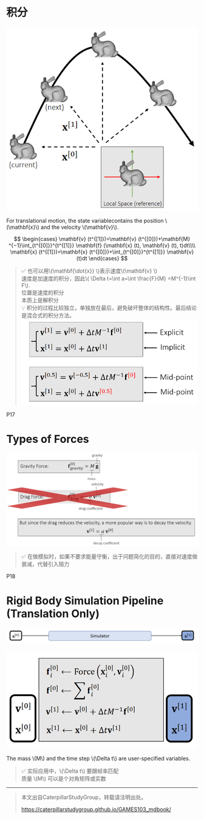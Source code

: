 # 积分

![](./assets/03-3.png)     


For translational motion, the state variablecontains the position \\(\mathbf{x}\\) and the velocity \\(\mathbf{v}\\).     

 

$$
\begin{cases}
 \mathbf{v} (t^{[1]})=\mathbf{v} (t^{[0]})+\mathbf{M} ^{−1}\int_{t^{[0]}}^{t^{[1]}} \mathbf{f} (\mathbf{x} (t), \mathbf{v} (t), t)dt\\\\
\mathbf{x} (t^{[1]})=\mathbf{x} (t^{[0]})+\int_{t^{[0]}}^{t^{[1]}} \mathbf{v} (t)dt
\end{cases}
$$

> &#x2705; 也可以用\\(\mathbf{\dot{x}} \\)表示速度\\(\mathbf{v} \\)    
速度是加速度的积分，因此\\( \Delta t=\int a=\int \frac{F}{M} =M^{-1}\int F\\).   
位置是速度的积分   
本质上是解积分   
> &#x1F4A1; 积分的过程比较独立，单独放在最后，避免破坏整体的结构性。最后结论是混合式的积分方法。
> ![](./assets/03-11.png)    

P17  
# Types of Forces  


![](./assets/03-13.png)    


> &#x2705; 在做模拟时，如果不要求能量守衡，出于问题简化的目的，直接对速度做衰减，代替引入阻力  

P18  
# Rigid Body Simulation  Pipeline (Translation Only)    


![](./assets/03-14.png)    

![](./assets/03-15.png)    

The mass \\(M\\) and the time step \\(\Delta t\\) are user-specified variables.     


> &#x2705; 实际应用中，\\(\Delta t\\) 要跟帧率匹配   
质量 \\(M\\) 可以是个对角矩阵或实数    


---------------------------------------
> 本文出自CaterpillarStudyGroup，转载请注明出处。
>
> https://caterpillarstudygroup.github.io/GAMES103_mdbook/

